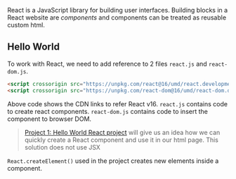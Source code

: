 React is a JavaScript library for building user interfaces. Building blocks in a React website are _components_ and components can be treated as reusable custom html.

## Hello World

To work with React, we need to add reference to 2 files `react.js` and `react-dom.js`.
```html
<script crossorigin src="https://unpkg.com/react@16/umd/react.development.js"></script>
<script crossorigin src="https://unpkg.com/react-dom@16/umd/react-dom.development.js"></script>
```
Above code shows the CDN links to refer React v16. `react.js` contains code to create react components. `react-dom.js` contains code to insert the component to browser DOM.

>[Project 1: Hello World React project](https://github.com/jobyjoseph/React/tree/01-react-hello-world) will give us an idea how we can quickly create a React component and use it in our html page. This solution does not use JSX

`React.createElement()` used in the project creates new elements inside a component.